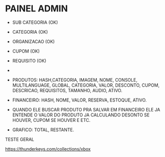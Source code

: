 # PAINEL ADMIN
- SUB CATEGORIA (OK)
- CATEGORIA (OK)
- ORGANIZACAO (OK)
- CUPOM (OK)
- REQUISITO (OK)
- 

- PRODUTOS: HASH,CATEGORIA, IMAGEM, NOME, CONSOLE, MULTILANGUAGE, GLOBAL, CATEGORIA, VALOR, DESCONTO, CUPOM, DESCRICAO, REQUISITOS, TAMANHO, AUDIO, ATIVO.
- FINANCEIRO: HASH, NOME, VALOR, RESERVA, ESTOQUE, ATIVO.
- QUANDO ELE BUSCAR PRODUTO PRA SALVAR EM FINANCEIRO ELE JA ENTENDE O VALOR DO PRODUTO 
JA CALCULANDO DESONTO SE HOUVER, CUPOM SE HOUVER E ETC.


- GRAFICO: TOTAL, RESTANTE.

TESTE GERAL


https://thunderkeys.com/collections/xbox